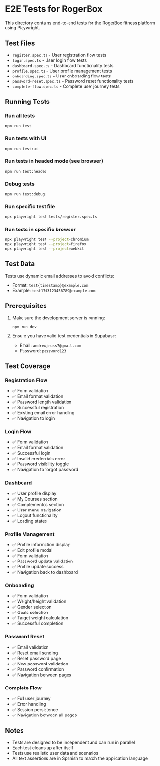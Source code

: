 # E2E Tests for RogerBox

This directory contains end-to-end tests for the RogerBox fitness platform using Playwright.

## Test Files

- `register.spec.ts` - User registration flow tests
- `login.spec.ts` - User login flow tests
- `dashboard.spec.ts` - Dashboard functionality tests
- `profile.spec.ts` - User profile management tests
- `onboarding.spec.ts` - User onboarding flow tests
- `password-reset.spec.ts` - Password reset functionality tests
- `complete-flow.spec.ts` - Complete user journey tests

## Running Tests

### Run all tests
```bash
npm run test
```

### Run tests with UI
```bash
npm run test:ui
```

### Run tests in headed mode (see browser)
```bash
npm run test:headed
```

### Debug tests
```bash
npm run test:debug
```

### Run specific test file
```bash
npx playwright test tests/register.spec.ts
```

### Run tests in specific browser
```bash
npx playwright test --project=chromium
npx playwright test --project=firefox
npx playwright test --project=webkit
```

## Test Data

Tests use dynamic email addresses to avoid conflicts:
- Format: `test{timestamp}@example.com`
- Example: `test1703123456789@example.com`

## Prerequisites

1. Make sure the development server is running:
   ```bash
   npm run dev
   ```

2. Ensure you have valid test credentials in Supabase:
   - Email: `andrewjruss7@gmail.com`
   - Password: `password123`

## Test Coverage

### Registration Flow
- ✅ Form validation
- ✅ Email format validation
- ✅ Password length validation
- ✅ Successful registration
- ✅ Existing email error handling
- ✅ Navigation to login

### Login Flow
- ✅ Form validation
- ✅ Email format validation
- ✅ Successful login
- ✅ Invalid credentials error
- ✅ Password visibility toggle
- ✅ Navigation to forgot password

### Dashboard
- ✅ User profile display
- ✅ My Courses section
- ✅ Complementos section
- ✅ User menu navigation
- ✅ Logout functionality
- ✅ Loading states

### Profile Management
- ✅ Profile information display
- ✅ Edit profile modal
- ✅ Form validation
- ✅ Password update validation
- ✅ Profile update success
- ✅ Navigation back to dashboard

### Onboarding
- ✅ Form validation
- ✅ Weight/height validation
- ✅ Gender selection
- ✅ Goals selection
- ✅ Target weight calculation
- ✅ Successful completion

### Password Reset
- ✅ Email validation
- ✅ Reset email sending
- ✅ Reset password page
- ✅ New password validation
- ✅ Password confirmation
- ✅ Navigation between pages

### Complete Flow
- ✅ Full user journey
- ✅ Error handling
- ✅ Session persistence
- ✅ Navigation between all pages

## Notes

- Tests are designed to be independent and can run in parallel
- Each test cleans up after itself
- Tests use realistic user data and scenarios
- All text assertions are in Spanish to match the application language
